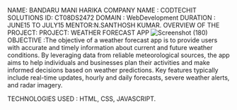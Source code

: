 NAME: BANDARU MANI HARIKA COMPANY NAME : CODTECHIT SOLUTIONS ID: CT08DS2472 DOMAIN : WebDevelopment  DURATION : JUNE15 TO JULY15 MENTOR:N.SANTHOSH KUMAR.
OVERVIEW OF THE PROJECT: 
PROJECT: WEATHER FORECAST APP
![Screenshot (180)](https://github.com/2200031298Harika/CODTECH-IT-Solutions-Task-1/assets/168229950/b8e143f9-f871-4a42-8301-4b87d6f65b5b)
OBJECTIVE :The objective of a weather forecast app is to provide users with accurate and timely information about current and future weather conditions. By leveraging data from reliable meteorological sources, the app aims to help individuals and businesses plan their activities and make informed decisions based on weather predictions. Key features typically include real-time updates, hourly and daily forecasts, severe weather alerts, and radar imagery.

TECHNOLOGIES USED : HTML, CSS, JAVASCRIPT.
